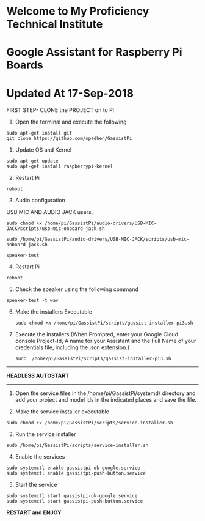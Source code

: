 # Welcome to My Proficiency Technical Institute

# Google Assistant for Raspberry Pi Boards  

# Updated At 17-Sep-2018


FIRST STEP- CLONE the PROJECT on to Pi

1. Open the terminal and execute the following


```
sudo apt-get install git  
git clone https://github.com/spadhen/GassistPi    
```

1. Update OS and Kernel    

```
sudo apt-get update  
sudo apt-get install raspberrypi-kernel  
```
2. Restart Pi

```
reboot
```

3. Audio configuration


  USB MIC AND AUDIO JACK users,  
  ```  
  sudo chmod +x /home/pi/GassistPi/audio-drivers/USB-MIC-JACK/scripts/usb-mic-onboard-jack.sh  
  
  sudo /home/pi/GassistPi/audio-drivers/USB-MIC-JACK/scripts/usb-mic-onboard-jack.sh  
  
  speaker-test  
  ```

4. Restart Pi

```
reboot
```

5. Check the speaker using the following command    

```
speaker-test -t wav  
```  

6. Make the installers Executable  

	```
	sudo chmod +x /home/pi/GassistPi/scripts/gassist-installer-pi3.sh

	```
7. Execute the installers (When Prompted, enter your Google Cloud console Project-Id, A name for your Assistant and the Full Name of your credentials file, including the json extension.)  
	```
	sudo  /home/pi/GassistPi/scripts/gassist-installer-pi3.sh  
	
	```
*************************************************  
 **HEADLESS AUTOSTART**  
*************************************************  
1. Open the service files in the /home/pi/GassistPi/systemd/ directory and add your project and model ids in the indicated places and save the file.

2. Make the service installer executable  

```
sudo chmod +x /home/pi/GassistPi/scripts/service-installer.sh
```  

3. Run the service installer  

```
sudo /home/pi/GassistPi/scripts/service-installer.sh    
```  

4. Enable the services  
```
sudo systemctl enable gassistpi-ok-google.service  
sudo systemctl enable gassistpi-push-button.service
```  

5. Start the service  
```
sudo systemctl start gassistpi-ok-google.service  
sudo systemctl start gassistpi-push-button.service
```  

**RESTART and ENJOY**  
